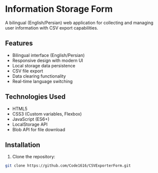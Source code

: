 # Information Storage Form

A bilingual (English/Persian) web application for collecting and managing user information with CSV export capabilities.

## Features

- Bilingual interface (English/Persian)
- Responsive design with modern UI
- Local storage data persistence
- CSV file export
- Data clearing functionality
- Real-time language switching

## Technologies Used

- HTML5
- CSS3 (Custom variables, Flexbox)
- JavaScript (ES6+)
- LocalStorage API
- Blob API for file download

## Installation

1. Clone the repository:
```sh
git clone https://github.com/Code1616/CSVExporterForm.git